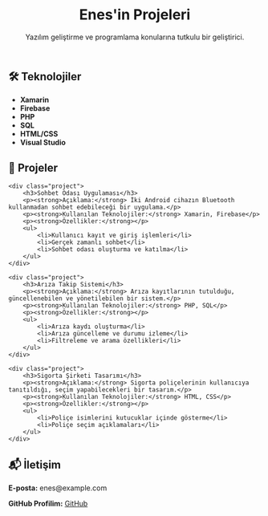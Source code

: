 <body>

<header>
    <h1>Enes'in Projeleri</h1>
    <p>Yazılım geliştirme ve programlama konularına tutkulu bir geliştirici.</p>
</header>

<section class="technologies">
    <h2>🛠️ Teknolojiler</h2>
    <ul>
        <li><strong>Xamarin</strong></li>
        <li><strong>Firebase</strong></li>
        <li><strong>PHP</strong></li>
        <li><strong>SQL</strong></li>
        <li><strong>HTML/CSS</strong></li>
        <li><strong>Visual Studio</strong></li>
    </ul>
</section>

<section class="projects">
    <h2>📱 Projeler</h2>

    <div class="project">
        <h3>Sohbet Odası Uygulaması</h3>
        <p><strong>Açıklama:</strong> İki Android cihazın Bluetooth kullanmadan sohbet edebileceği bir uygulama.</p>
        <p><strong>Kullanılan Teknolojiler:</strong> Xamarin, Firebase</p>
        <p><strong>Özellikler:</strong></p>
        <ul>
            <li>Kullanıcı kayıt ve giriş işlemleri</li>
            <li>Gerçek zamanlı sohbet</li>
            <li>Sohbet odası oluşturma ve katılma</li>
        </ul>
    </div>

    <div class="project">
        <h3>Arıza Takip Sistemi</h3>
        <p><strong>Açıklama:</strong> Arıza kayıtlarının tutulduğu, güncellenebilen ve yönetilebilen bir sistem.</p>
        <p><strong>Kullanılan Teknolojiler:</strong> PHP, SQL</p>
        <p><strong>Özellikler:</strong></p>
        <ul>
            <li>Arıza kaydı oluşturma</li>
            <li>Arıza güncelleme ve durumu izleme</li>
            <li>Filtreleme ve arama özellikleri</li>
        </ul>
    </div>

    <div class="project">
        <h3>Sigorta Şirketi Tasarımı</h3>
        <p><strong>Açıklama:</strong> Sigorta poliçelerinin kullanıcıya tanıtıldığı, seçim yapabilecekleri bir tasarım.</p>
        <p><strong>Kullanılan Teknolojiler:</strong> HTML, CSS</p>
        <p><strong>Özellikler:</strong></p>
        <ul>
            <li>Poliçe isimlerini kutucuklar içinde gösterme</li>
            <li>Poliçe seçim açıklamaları</li>
        </ul>
    </div>
</section>

<section class="contact-info">
    <h2>📬 İletişim</h2>
    <p><strong>E-posta:</strong> enes@example.com</p>
    <p><strong>GitHub Profilim:</strong> <a href="https://github.com/enes" target="_blank">GitHub</a></p>
</section>

</body>
